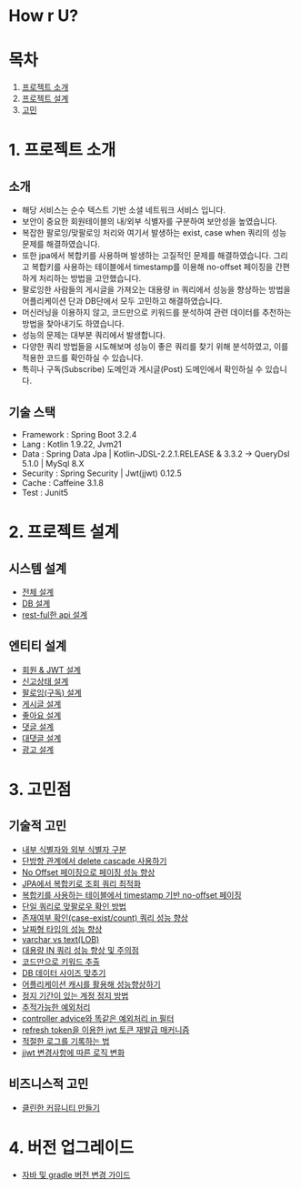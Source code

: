 # How r U?

# 목차
1. [프로젝트 소개](#1-프로젝트-소개)
2. [프로젝트 설계](#2-프로젝트-설계)
3. [고민](#3-고민점)

# 1. 프로젝트 소개
## 소개
* 해당 서비스는 순수 텍스트 기반 소셜 네트워크 서비스 입니다.
* 보안이 중요한 회원테이블의 내/외부 식별자를 구분하여 보안성을 높였습니다.
* 복잡한 팔로잉/맞팔로잉 처리와 여기서 발생하는 exist, case when 쿼리의 성능 문제를 해결하였습니다.
* 또한 jpa에서 복합키를 사용하며 발생하는 고질적인 문제를 해결하였습니다. 그리고 복합키를 사용하는 테이블에서 timestamp를 이용해 no-offset 페이징을 간편하게 처리하는 방법을 고안했습니다.
* 팔로잉한 사람들의 게시글을 가져오는 대용량 in 쿼리에서 성능을 향상하는 방법을 어플리케이션 단과 DB단에서 모두 고민하고 해결하였습니다.
* 머신러닝을 이용하지 않고, 코드만으로 키워드를 분석하여 관련 데이터를 추천하는 방법을 찾아내기도 하였습니다.
* 성능의 문제는 대부분 쿼리에서 발생합니다.
* 다양한 쿼리 방법들을 시도해보며 성능이 좋은 쿼리를 찾기 위해 분석하였고, 이를 적용한 코드를 확인하실 수 있습니다.
* 특히나 구독(Subscribe) 도메인과 게시글(Post) 도메인에서 확인하실 수 있습니다.
## 기술 스택
* Framework : Spring Boot 3.2.4
* Lang : Kotlin 1.9.22, Jvm21
* Data : Spring Data Jpa | Kotlin-JDSL-2.2.1.RELEASE & 3.3.2 -> QueryDsl 5.1.0 | MySql 8.X 
* Security : Spring Security | Jwt(jjwt) 0.12.5 
* Cache : Caffeine 3.1.8
* Test : Junit5

# 2. 프로젝트 설계
## 시스템 설계
* [전체 설계](./Documents/DESIGN.md)
* [DB 설계](./Documents/DB_DESIGN.md)
* [rest-ful한 api 설계](./Documents/REST_FUL_API_DESIGN.md)
## 엔티티 설계
* [회원 & JWT 설계](./Documents/MEMBER_DESIGN.md)
* [신고상태 설계](./Documents/REPORT_STATE_DESIGN.md)
* [팔로잉(구독) 설계](./Documents/SUBSCRIBE_DESIGN.md)
* [게시글 설계](./Documents/POST_DESIGN.md)
* [좋아요 설계](./Documents/LIKES_DESIGN.md)
* [댓글 설계](./Documents/COMMENTS_DESIGN.md)
* [대댓글 설계](./Documents/REPLY_DESIGN.md)
* [광고 설계](./Documents/AD_DESIGN.md)

# 3. 고민점
## 기술적 고민
* [내부 식별자와 외부 식별자 구분](./Documents/INTERNAL_EXTERNAL_PK.md)
* [단방향 관계에서 delete cascade 사용하기](./Documents/ONE_WAY_CASCADE.md)
* [No Offset 페이징으로 페이징 성능 향상](./Documents/NO_OFFSET.md)
* [JPA에서 복합키로 조회 쿼리 최적화](./Documents/COMPOSITE_KEY_IN_JPA.md)
* [복합키를 사용하는 테이블에서 timestamp 기반 no-offset 페이징](./Documents/NO_OFFSET_IN_COMPOSITE_KEY_TABLE.md)
* [단일 쿼리로 맞팔로우 확인 방법](./Documents/FOLLOW_EACH_CHECK_BY_QUERY.md)
* [존재여부 확인(case-exist/count) 쿼리 성능 향상](./Documents/EXIST_VS_COUNT_QUERY.md)
* [날짜형 타입의 성능 향상](./Documents/DATETIME_PERFORMANCE.md)
* [varchar vs text(LOB)](./Documents/VARCHAR_VS_TEXT.md)
* [대용량 IN 쿼리 성능 향상 및 주의점](./Documents/BULK_IN_QUERY_PERFORMANCE.md)
* [코드만으로 키워드 추출](./Documents/KEYWORD_EXTRACT_RECOMMEND.md)
* [DB 데이터 사이즈 맞추기](./Documents/DB_DATA_STURCTURE_SIZE.md)
* [어플리케이션 캐시를 활용해 성능향상하기](./Documents/CACHE_FOR_PERFORMANCE.md)
* [정지 기간이 있는 계정 정지 방법](./Documents/HOW_TO_SUSPEND_USER.md)
* [추적가능한 예외처리](./Documents/TRACEABLE_EXCEPTION.md)
* [controller advice와 똑같은 예외처리 in 필터](./Documents/FILTER_ERR_HANDLING.md)
* [refresh token을 이용한 jwt 토큰 재발급 매커니즘](./Documents/JWT_TOKEN_REISSUE.md)
* [적절한 로그를 기록하는 법](./Documents/HOW_TO_RECORD_PROPER_LOG.md)
* [jjwt 변경사항에 따른 로직 변화](./Documents/JJWT_CHANGE_LOGIC.md)
## 비즈니스적 고민
* [클린한 커뮤니티 만들기](./Documents/CLEAN_COMMUNITY.md)

# 4. 버전 업그레이드
* [자바 및 gradle 버전 변경 가이드](./Documents/UPGRADE_JAVA_GRADLE.md)